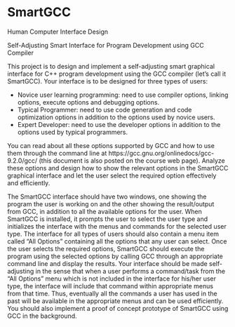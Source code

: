 # SmartGCC
Human Computer Interface Design

Self-Adjusting Smart Interface for Program Development using GCC Compiler
<p>This project is to design and implement a self-adjusting smart graphical interface for C++ program development using the GCC compiler (let’s call it SmartGCC). Your interface is to be designed for three types of users:</p>
<ul>
<li> Novice user learning programming: need to use compiler options, linking options, execute options and debugging options.</li>
<li> Typical Programmer: need to use code generation and code optimization options in addition to the options used by novice users.</li>
<li> Expert Developer: need to use the developer options in addition to the options used by typical programmers.</li></ul>
<p>You can read about all these options supported by GCC and how to use them through the command line at https://gcc.gnu.org/onlinedocs/gcc-9.2.0/gcc/ (this document is also posted on the course web page). Analyze these options and design how to show the relevant options in the SmartGCC graphical interface and let the user select the required option effectively and efficiently.</p>
<p>The SmartGCC interface should have two windows, one showing the program the user is working on and the other showing the result/output from GCC, in addition to all the available options for the user. When SmartGCC is installed, it prompts the user to select the user type and initializes the interface with the menus and commands for the selected user type. The interface for all types of users should also contain a menu item called “All Options” containing all the options that any user can select. Once the user selects the required options, SmartGCC should execute the program using the selected options by calling GCC through an appropriate command line and display the results. Your interface should be made self-adjusting in the sense that when a user performs a command/task from the “All Options” menu which is not included in the interface for his/her user type, the interface will include that command within appropriate menus from that time. Thus, eventually all the commands a user has used in the past will be available in the appropriate menus and can be used efficiently. You should also implement a proof of concept prototype of SmartGCC using GCC in the background.</p>
